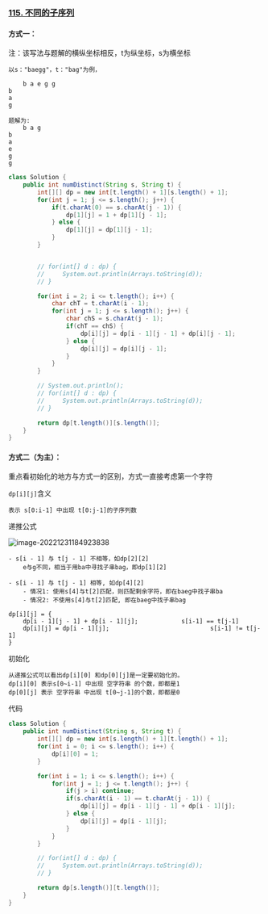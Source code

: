 ### [115. 不同的子序列](https://leetcode.cn/problems/distinct-subsequences/)

#### 方式一：

注：该写法与题解的横纵坐标相反，t为纵坐标，s为横坐标

```
以s："baegg"，t："bag"为例，

	b a e g g 
b
a
g

题解为:
	b a g
b
a
e
g
g
```



```java
class Solution {
    public int numDistinct(String s, String t) {
        int[][] dp = new int[t.length() + 1][s.length() + 1];
        for(int j = 1; j <= s.length(); j++) {
            if(t.charAt(0) == s.charAt(j - 1)) {
                dp[1][j] = 1 + dp[1][j - 1];
            } else {
                dp[1][j] = dp[1][j - 1];
            }
        }


        // for(int[] d : dp) {
        //     System.out.println(Arrays.toString(d));
        // }

        for(int i = 2; i <= t.length(); i++) {
            char chT = t.charAt(i - 1);
            for(int j = 1; j <= s.length(); j++) {
                char chS = s.charAt(j - 1);
                if(chT == chS) {
                    dp[i][j] = dp[i - 1][j - 1] + dp[i][j - 1];
                } else {
                    dp[i][j] = dp[i][j - 1];
                }
            }
        }

        // System.out.println();
        // for(int[] d : dp) {
        //     System.out.println(Arrays.toString(d));
        // }

        return dp[t.length()][s.length()];
    }
}
```

#### 方式二（为主）：

重点看初始化的地方与方式一的区别，方式一直接考虑第一个字符

`dp[i][j]`含义

```
表示 s[0:i-1] 中出现 t[0:j-1]的子序列数
```

递推公式

![image-20221231184923838](https://cdn.jsdelivr.net/gh/iamk123/typora@main/uPic/2022/12/31/18492316724837631672483763951oDUd0T-image-20221231184923838.png)

```
- s[i - 1] 与 t[j - 1] 不相等，如dp[2][2]
	e与g不同，相当于用ba中寻找子串bag，即dp[1][2]

- s[i - 1] 与 t[j - 1] 相等, 如dp[4][2]
	- 情况1: 使用s[4]与t[2]匹配，则匹配剩余字符，即在baeg中找子串ba
	- 情况2: 不使用s[4]与t[2]匹配, 即在baeg中找子串bag
		
dp[i][j] = {
	dp[i - 1][j - 1] + dp[i - 1][j]; 			s[i-1] == t[j-1]
	dp[i][j] = dp[i - 1][j];							s[i-1] != t[j-1]
}
```

初始化

```
从递推公式可以看出dp[i][0] 和dp[0][j]是一定要初始化的。
dp[i][0] 表示s[0~i-1] 中出现 空字符串 的个数，即都是1
dp[0][j] 表示 空字符串 中出现 t[0~j-1]的个数，即都是0
```

代码

```java
class Solution {
    public int numDistinct(String s, String t) {
        int[][] dp = new int[s.length() + 1][t.length() + 1];
        for(int i = 0; i <= s.length(); i++) {
            dp[i][0] = 1;
        }

        for(int i = 1; i <= s.length(); i++) {
            for(int j = 1; j <= t.length(); j++) {
                if(j > i) continue;
                if(s.charAt(i - 1) == t.charAt(j - 1)) {
                    dp[i][j] = dp[i - 1][j - 1] + dp[i - 1][j];
                } else {
                    dp[i][j] = dp[i - 1][j];
                }
            }
        }

        // for(int[] d : dp) {
        //     System.out.println(Arrays.toString(d));
        // }

        return dp[s.length()][t.length()];
    }
}
```

